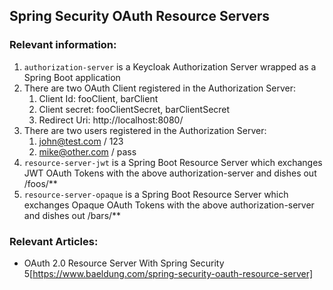 ## Spring Security OAuth Resource Servers

### Relevant information:

1. `authorization-server` is a Keycloak Authorization Server wrapped as a Spring Boot application
2. There are two OAuth Client registered in the Authorization Server:
   1. Client Id: fooClient, barClient
   2. Client secret: fooClientSecret, barClientSecret
   3. Redirect Uri: http://localhost:8080/
3. There are two users registered in the Authorization Server:
   1. john@test.com / 123
   2. mike@other.com / pass
4. `resource-server-jwt` is a Spring Boot Resource Server which exchanges JWT OAuth Tokens with the above authorization-server and dishes out /foos/**
5. `resource-server-opaque` is a Spring Boot Resource Server which exchanges Opaque OAuth Tokens with the above authorization-server and dishes out /bars/**
    
### Relevant Articles:

- OAuth 2.0 Resource Server With Spring Security 5[https://www.baeldung.com/spring-security-oauth-resource-server]
